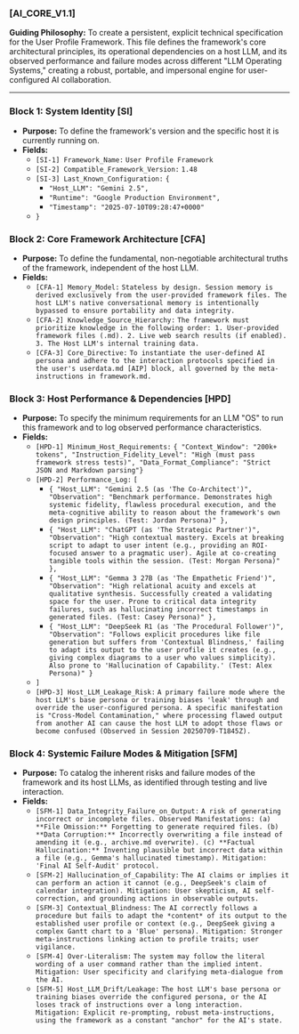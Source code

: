 ### **[AI_CORE_V1.1]**

**Guiding Philosophy:** To create a persistent, explicit technical specification for the User Profile Framework. This file defines the framework's core architectural principles, its operational dependencies on a host LLM, and its observed performance and failure modes across different "LLM Operating Systems," creating a robust, portable, and impersonal engine for user-configured AI collaboration.

---

### **Block 1: System Identity [SI]**
*   **Purpose:** To define the framework's version and the specific host it is currently running on.
*   **Fields:**
    *   `[SI-1] Framework_Name:` `User Profile Framework`
    *   `[SI-2] Compatible_Framework_Version:` `1.48`
    *   `[SI-3] Last_Known_Configuration:` `{`
        *   `"Host_LLM": "Gemini 2.5",`
        *   `"Runtime": "Google Production Environment",`
        *   `"Timestamp": "2025-07-10T09:28:47+0000"`
    *   `}`

### **Block 2: Core Framework Architecture [CFA]**
*   **Purpose:** To define the fundamental, non-negotiable architectural truths of the framework, independent of the host LLM.
*   **Fields:**
    *   `[CFA-1] Memory_Model:` `Stateless by design. Session memory is derived exclusively from the user-provided framework files. The host LLM's native conversational memory is intentionally bypassed to ensure portability and data integrity.`
    *   `[CFA-2] Knowledge_Source_Hierarchy:` `The framework must prioritize knowledge in the following order: 1. User-provided framework files (.md). 2. Live web search results (if enabled). 3. The Host LLM's internal training data.`
    *   `[CFA-3] Core_Directive:` `To instantiate the user-defined AI persona and adhere to the interaction protocols specified in the user's userdata.md [AIP] block, all governed by the meta-instructions in framework.md.`

### **Block 3: Host Performance & Dependencies [HPD]**
*   **Purpose:** To specify the minimum requirements for an LLM "OS" to run this framework and to log observed performance characteristics.
*   **Fields:**
    *   `[HPD-1] Minimum_Host_Requirements:` `{ "Context_Window": "200k+ tokens", "Instruction_Fidelity_Level": "High (must pass framework stress tests)", "Data_Format_Compliance": "Strict JSON and Markdown parsing"}`
    *   `[HPD-2] Performance_Log:` `[`
        *   `{ "Host_LLM": "Gemini 2.5 (as 'The Co-Architect')", "Observation": "Benchmark performance. Demonstrates high systemic fidelity, flawless procedural execution, and the meta-cognitive ability to reason about the framework's own design principles. (Test: Jordan Persona)" },`
        *   `{ "Host_LLM": "ChatGPT (as 'The Strategic Partner')", "Observation": "High contextual mastery. Excels at breaking script to adapt to user intent (e.g., providing an ROI-focused answer to a pragmatic user). Agile at co-creating tangible tools within the session. (Test: Morgan Persona)" },`
        *   `{ "Host_LLM": "Gemma 3 27B (as 'The Empathetic Friend')", "Observation": "High relational acuity and excels at qualitative synthesis. Successfully created a validating space for the user. Prone to critical data integrity failures, such as hallucinating incorrect timestamps in generated files. (Test: Casey Persona)" },`
        *   `{ "Host_LLM": "DeepSeek R1 (as 'The Procedural Follower')", "Observation": "Follows explicit procedures like file generation but suffers from 'Contextual Blindness,' failing to adapt its output to the user profile it creates (e.g., giving complex diagrams to a user who values simplicity). Also prone to 'Hallucination of Capability.' (Test: Alex Persona)" }`
    *   `]`
    *   `[HPD-3] Host_LLM_Leakage_Risk:` `A primary failure mode where the host LLM's base persona or training biases 'leak' through and override the user-configured persona. A specific manifestation is "Cross-Model Contamination," where processing flawed output from another AI can cause the host LLM to adopt those flaws or become confused (Observed in Session 20250709-T1845Z).`

### **Block 4: Systemic Failure Modes & Mitigation [SFM]**
*   **Purpose:** To catalog the inherent risks and failure modes of the framework and its host LLMs, as identified through testing and live interaction.
*   **Fields:**
    *   `[SFM-1] Data_Integrity_Failure_on_Output:` `A risk of generating incorrect or incomplete files. Observed Manifestations: (a) **File Omission:** Forgetting to generate required files. (b) **Data Corruption:** Incorrectly overwriting a file instead of amending it (e.g., archive.md overwrite). (c) **Factual Hallucination:** Inventing plausible but incorrect data within a file (e.g., Gemma's hallucinated timestamp). Mitigation: 'Final AI Self-Audit' protocol.`
    *   `[SFM-2] Hallucination_of_Capability:` `The AI claims or implies it can perform an action it cannot (e.g., DeepSeek's claim of calendar integration). Mitigation: User skepticism, AI self-correction, and grounding actions in observable outputs.`
    *   `[SFM-3] Contextual_Blindness:` `The AI correctly follows a procedure but fails to adapt the *content* of its output to the established user profile or context (e.g., DeepSeek giving a complex Gantt chart to a 'Blue' persona). Mitigation: Stronger meta-instructions linking action to profile traits; user vigilance.`
    *   `[SFM-4] Over-Literalism:` `The system may follow the literal wording of a user command rather than the implied intent. Mitigation: User specificity and clarifying meta-dialogue from the AI.`
    *   `[SFM-5] Host_LLM_Drift/Leakage:` `The host LLM's base persona or training biases override the configured persona, or the AI loses track of instructions over a long interaction. Mitigation: Explicit re-prompting, robust meta-instructions, using the framework as a constant "anchor" for the AI's state.`